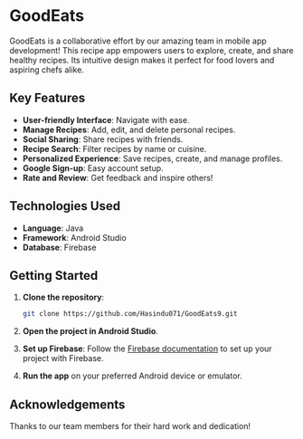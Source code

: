 # GoodEats

GoodEats is a collaborative effort by our amazing team in mobile app development! This recipe app empowers users to explore, create, and share healthy recipes. Its intuitive design makes it perfect for food lovers and aspiring chefs alike.

## Key Features

- **User-friendly Interface**: Navigate with ease.
- **Manage Recipes**: Add, edit, and delete personal recipes.
- **Social Sharing**: Share recipes with friends.
- **Recipe Search**: Filter recipes by name or cuisine.
- **Personalized Experience**: Save recipes, create, and manage profiles.
- **Google Sign-up**: Easy account setup.
- **Rate and Review**: Get feedback and inspire others!

## Technologies Used

- **Language**: Java
- **Framework**: Android Studio
- **Database**: Firebase

## Getting Started

1. **Clone the repository**:
   ```bash
   git clone https://github.com/Hasindu071/GoodEats9.git
   ```

2. **Open the project in Android Studio**.

3. **Set up Firebase**: Follow the [Firebase documentation](https://firebase.google.com/docs/android/setup) to set up your project with Firebase.

4. **Run the app** on your preferred Android device or emulator.


## Acknowledgements

Thanks to our team members for their hard work and dedication!
